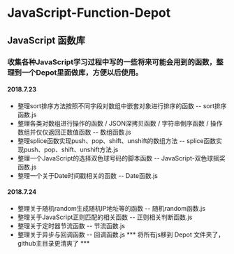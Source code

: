 # JavaScript-Function-Depot
## JavaScript 函数库
### 收集各种JavaScript学习过程中写的一些将来可能会用到的函数，整理到一个Depot里面做库，方便以后使用。
#### 2018.7.23
- 整理sort排序方法按照不同字段对数组中嵌套对象进行排序的函数  -- sort排序函数.js
- 整理各类对数组进行操作的函数 / JSON深拷贝函数 / 字符串倒序函数 / 操作数组并仅仅返回正数值函数 -- 数组函数.js
- 整理splice函数实现push、pop、shift、unshift的数组方法 -- splice函数实现push、pop、shift、unshift方法.js 
- 整理一个JavaScript的选择双色球号码的脚本函数  -- JavaScript-双色球摇奖函数.js
- 整理一个关于Date时间戳相关的函数  --  Date函数.js

#### 2018.7.24
- 整理关于随机random生成随机IP地址等的函数  --  随机random函数.js
- 整理关于JavaScript正则匹配的相关函数  --  正则相关判断函数.js
- 整理关于定时器节流函数  --  节流函数.js
- 整理关于异步与回调函数  --  回调函数.js
*** 将所有js移到 Depot 文件夹了，github主目录更清爽了 ***

